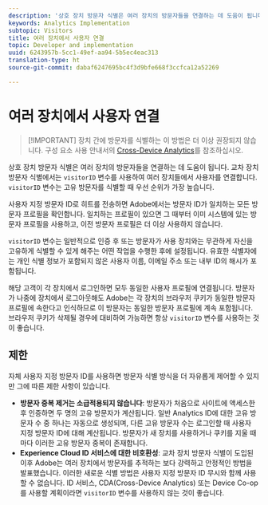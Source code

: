```yaml
---
description: '상호 장치 방문자 식별은 여러 장치의 방문자들을 연결하는 데 도움이 됩니다. 상호 장치 방문자 식별에서는 방문자 ID 변수 s.visitorID를 사용하여 여러 장치의 사용자를 연결합니다. '
keywords: Analytics Implementation
subtopic: Visitors
title: 여러 장치에서 사용자 연결
topic: Developer and implementation
uuid: 6243957b-5cc1-49ef-aa94-5b5ec4eac313
translation-type: ht
source-git-commit: dabaf6247695bc4f3d9bfe668f3ccfca12a52269

---
```



# 여러 장치에서 사용자 연결

>[!IMPORTANT] 장치 간에 방문자를 식별하는 이 방법은 더 이상 권장되지 않습니다. 구성 요소 사용 안내서의 [Cross-Device Analytics](/help/components/cda/cda-home.md)를 참조하십시오.

상호 장치 방문자 식별은 여러 장치의 방문자들을 연결하는 데 도움이 됩니다. 교차 장치 방문자 식별에서는 `visitorID` 변수를 사용하여 여러 장치들에서 사용자를 연결합니다. `visitorID` 변수는 고유 방문자를 식별할 때 우선 순위가 가장 높습니다.

사용자 지정 방문자 ID로 히트를 전송하면 Adobe에서는 방문자 ID가 일치하는 모든 방문자 프로필을 확인합니다. 일치하는 프로필이 있으면 그 때부터 이미 시스템에 있는 방문자 프로필을 사용하고, 이전 방문자 프로필은 더 이상 사용하지 않습니다.

`visitorID` 변수는 일반적으로 인증 후 또는 방문자가 사용 장치와는 무관하게 자신을 고유하게 식별할 수 있게 해주는 어떤 작업을 수행한 후에 설정됩니다. 유효한 식별자에는 개인 식별 정보가 포함되지 않은 사용자 이름, 이메일 주소 또는 내부 ID의 해시가 포함됩니다.

해당 고객이 각 장치에서 로그인하면 모두 동일한 사용자 프로필에 연결됩니다. 방문자가 나중에 장치에서 로그아웃해도 Adobe는 각 장치의 브라우저 쿠키가 동일한 방문자 프로필에 속한다고 인식하므로 이 방문자는 동일한 방문자 프로필에 계속 포함됩니다. 브라우저 쿠키가 삭제될 경우에 대비하여 가능하면 항상 `visitorID` 변수를 사용하는 것이 좋습니다.

## 제한

자체 사용자 지정 방문자 ID를 사용하면 방문자 식별 방식을 더 자유롭게 제어할 수 있지만 그에 따른 제한 사항이 있습니다.

* **방문자 중복 제거는 소급적용되지 않습니다**: 방문자가 처음으로 사이트에 액세스한 후 인증하면 두 명의 고유 방문자가 계산됩니다. 일반 Analytics ID에 대한 고유 방문자 수 중 하나는 자동으로 생성되며, 다른 고유 방문자 수는 로그인할 때 사용자 지정 방문자 ID에 대해 계산됩니다. 방문자가 새 장치를 사용하거나 쿠키를 지울 때마다 이러한 고유 방문자 중복이 존재합니다.
* **Experience Cloud ID 서비스에 대한 비호환성**: 교차 장치 방문자 식별이 도입된 이후 Adobe는 여러 장치에서 방문자를 추적하는 보다 강력하고 안정적인 방법을 발표했습니다. 이러한 새로운 식별 방법은 사용자 지정 방문자 ID 무시와 함께 사용할 수 없습니다. ID 서비스, CDA(Cross-Device Analytics) 또는 Device Co-op를 사용할 계획이라면 `visitorID` 변수를 사용하지 않는 것이 좋습니다.
